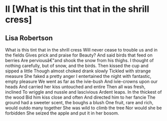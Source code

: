 # II [What is this tint that in the shrill cress]
## Lisa Robertson
What is this tint that in the shrill cress
Will never cease to trouble us and in the fields
Gives prick and praise for Beauty?
And said birds that feed on berries
Are perviousâ€"and shook the snow from his thighs.
I thought of nothing carefully, but of snow, and the birds.
Then kissed the cup and sipped a little
Though almost choked drank slowly
Tickled with strange measure
She faked a pretty anger
I entertained the night with fantastic, empty pleasure
We went as far as the ivie-bush
And ivie-crowns upon our heads
And carried her kiss untouched and entire
Then all was fresh, inclined
To wriggle and nussle and lascivious
Ardent leaps. In the thickest of the wood
Bid him kiss close and often
And directed him to her fancie
The ground had a sweeter scent, the boughs a blush
One fruit, rare and rich, would outdo many together
She was wild to climb the tree
Nor would she be forbidden
She seized the apple and put it in her bosom.